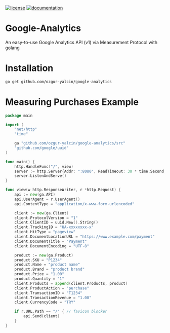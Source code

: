 [![license](https://img.shields.io/:license-mit-blue.svg)](https://github.com/ozgur-yalcin/google-analytics/blob/master/LICENSE.md)
[![documentation](https://pkg.go.dev/badge/github.com/ozgur-yalcin/google-analytics)](https://pkg.go.dev/github.com/ozgur-yalcin/google-analytics/src)

# Google-Analytics
An easy-to-use Google Analytics API (v1) via Measurement Protocol with golang

# Installation
```bash
go get github.com/ozgur-yalcin/google-analytics
```

# Measuring Purchases Example
```go
package main

import (
	"net/http"
	"time"

	ga "github.com/ozgur-yalcin/google-analytics/src"
	"github.com/google/uuid"
)

func main() {
	http.HandleFunc("/", view)
	server := http.Server{Addr: ":8080", ReadTimeout: 30 * time.Second, WriteTimeout: 30 * time.Second}
	server.ListenAndServe()
}

func view(w http.ResponseWriter, r *http.Request) {
	api := new(ga.API)
	api.UserAgent = r.UserAgent()
	api.ContentType = "application/x-www-form-urlencoded"

	client := new(ga.Client)
	client.ProtocolVersion = "1"
	client.ClientID = uuid.New().String()
	client.TrackingID = "UA-xxxxxxxx-x"
	client.HitType = "pageview"
	client.DocumentLocationURL = "https://www.example.com/payment"
	client.DocumentTitle = "Payment"
	client.DocumentEncoding = "UTF-8"

	product := new(ga.Product)
	product.SKU = "P1234"
	product.Name = "product name"
	product.Brand = "product brand"
	product.Price = "1.00"
	product.Quantity = "1"
	client.Products = append(client.Products, product)
	client.ProductAction = "purchase"
	client.TransactionID = "T1234"
	client.TransactionRevenue = "1.00"
	client.CurrencyCode = "TRY"

	if r.URL.Path == "/" { // favicon blocker
		api.Send(client)
	}
}
```
